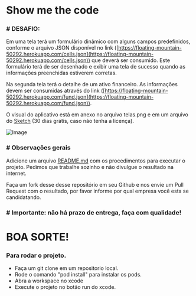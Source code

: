 # Show me the code

### # DESAFIO:

Em uma tela terá um formulário dinâmico com alguns campos predefinidos, conforme o arquivo JSON disponível no link ([https://floating-mountain-50292.herokuapp.com/cells.json](https://floating-mountain-50292.herokuapp.com/cells.json)) que deverá
  ser consumido. Este formulário terá de ser desenhado e exibir uma tela de sucesso quando as informações preenchidas estiverem corretas.

Na segunda tela terá o detalhe de um ativo financeiro. As informações devem ser consumidas através do link ([https://floating-mountain-50292.herokuapp.com/fund.json](https://floating-mountain-50292.herokuapp.com/fund.json)).

O visual do aplicativo está em anexo no arquivo telas.png e em um arquivo do [Sketch](https://www.sketchapp.com) (30 dias grátis, caso não tenha a licença).

![Image](https://floating-mountain-50292.herokuapp.com/telas.png)

### # Observações gerais

Adicione um arquivo [README.md](http://README.md) com os procedimentos para executar o projeto.
Pedimos que trabalhe sozinho e não divulgue o resultado na internet.

Faça um fork desse desse repositório em seu Github e nos envie um Pull Request com o resultado, por favor informe por qual empresa você esta se candidatando.

### # Importante: não há prazo de entrega, faça com qualidade!

# BOA SORTE!

### Para rodar o projeto.
* Faça um git clone em um repositorio local.
* Rode o comando "pod install" para instalar os pods.
* Abra a workspace no xcode 
* Execute o projeto no botão run do xcode.


